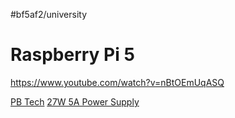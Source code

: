 #bf5af2/university 

# Raspberry Pi 5

https://www.youtube.com/watch?v=nBtOEmUqASQ

[PB Tech](https://www.pbtech.co.nz/product/SEVRBP0502/Raspberry-Pi-5-Model-B-8GB-LPDDR4-24GHz-Quad-Core)
[27W 5A Power Supply](https://www.pbtech.co.nz/product/SEVRBP0512/Raspberry-Pi-Official-27W-Power-Supply-Black-AU-Pl)

